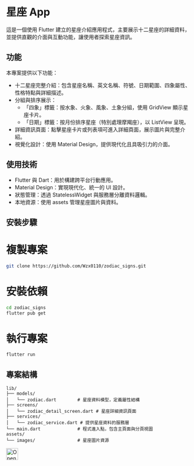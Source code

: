 # 星座 App
這是一個使用 Flutter 建立的星座介紹應用程式，主要展示十二星座的詳細資料，並提供直觀的介面與互動功能，讓使用者探索星座資訊。

## 功能
本專案提供以下功能：

- 十二星座完整介紹：包含星座名稱、英文名稱、符號、日期範圍、四象屬性、性格特點與詳細描述。
- 分組與排序展示：
  - 「四象」標籤：按水象、火象、風象、土象分組，使用 GridView 顯示星座卡片。
  - 「日期」標籤：按月份排序星座（特別處理摩羯座），以 ListView 呈現。
- 詳細資訊頁面：點擊星座卡片或列表項可進入詳細頁面，展示圖片與完整介紹。
- 視覺化設計：使用 Material Design，提供現代化且具吸引力的介面。

## 使用技術
- Flutter 與 Dart：用於構建跨平台行動應用。
- Material Design：實現現代化、統一的 UI 設計。
- 狀態管理：透過 StatelessWidget 與服務層分離資料邏輯。
- 本地資源：使用 assets 管理星座圖片與資料。

## 安裝步驟
# 複製專案
```bash
git clone https://github.com/Wzx0110/zodiac_signs.git
```
# 安裝依賴
```bash
cd zodiac_signs
flutter pub get
```
# 執行專案
```bash
flutter run
```

## 專案結構
```text
lib/
├── models/           
│   └── zodiac.dart        # 星座資料模型，定義屬性結構
├── screens/          
│   └── zodiac_detail_screen.dart # 星座詳細資訊頁面
├── services/         
│   └── zodiac_service.dart # 提供星座資料的服務層
└── main.dart              # 程式進入點，包含主頁面與分頁視圖
assets/
└── images/                # 星座圖片資源
```


<a href="https://idx.google.com/import?url=https%3A%2F%2Fgithub.com%2FWzx0110%2Fzodiac_signs">
  <img
    height="32"
    alt="Open in IDX"
    src="https://cdn.idx.dev/btn/open_dark_32.svg">
</a>
